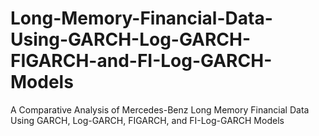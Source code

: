 # Long-Memory-Financial-Data-Using-GARCH-Log-GARCH-FIGARCH-and-FI-Log-GARCH-Models
A Comparative Analysis of Mercedes-Benz Long Memory Financial Data Using GARCH, Log-GARCH, FIGARCH, and FI-Log-GARCH Models
